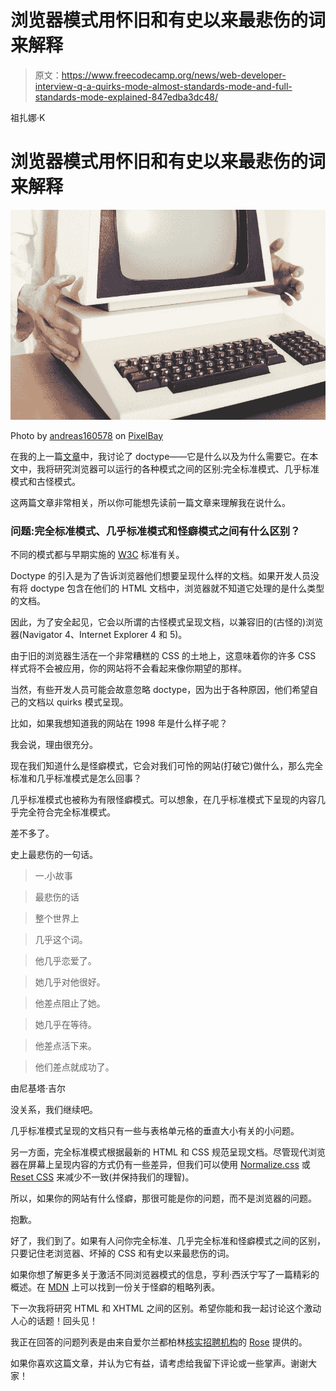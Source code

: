 # 浏览器模式用怀旧和有史以来最悲伤的词来解释

> 原文：<https://www.freecodecamp.org/news/web-developer-interview-q-a-quirks-mode-almost-standards-mode-and-full-standards-mode-explained-847edba3dc48/>

祖扎娜·K

# 浏览器模式用怀旧和有史以来最悲伤的词来解释

![GbWbopu5zJwriuPoP7mOxWbft6BNV-uAcNPA](img/a972fbeea5159ed0b2ef22a68eb491f8.png)

Photo by [andreas160578](https://pixabay.com/en/users/andreas160578-2383079/) on [PixelBay](https://pixabay.com/en/computer-retro-old-privacy-policy-1895383/)

在我的上一篇[文章](https://medium.freecodecamp.org/web-developer-interview-q-a-what-does-a-doctype-do-146dd757d7d1)中，我讨论了 doctype——它是什么以及为什么需要它。在本文中，我将研究浏览器可以运行的各种模式之间的区别:完全标准模式、几乎标准模式和古怪模式。

这两篇文章非常相关，所以你可能想先读前一篇文章来理解我在说什么。

### 问题:完全标准模式、几乎标准模式和怪癖模式之间有什么区别？

不同的模式都与早期实施的 [W3C](https://www.w3.org/) 标准有关。

Doctype 的引入是为了告诉浏览器他们想要呈现什么样的文档。如果开发人员没有将 doctype 包含在他们的 HTML 文档中，浏览器就不知道它处理的是什么类型的文档。

因此，为了安全起见，它会以所谓的古怪模式呈现文档，以兼容旧的(古怪的)浏览器(Navigator 4、Internet Explorer 4 和 5)。

由于旧的浏览器生活在一个非常糟糕的 CSS 的土地上，这意味着你的许多 CSS 样式将不会被应用，你的网站将不会看起来像你期望的那样。

当然，有些开发人员可能会故意忽略 doctype，因为出于各种原因，他们希望自己的文档以 quirks 模式呈现。

比如，如果我想知道我的网站在 1998 年是什么样子呢？

我会说，理由很充分。

现在我们知道什么是怪癖模式，它会对我们可怜的网站(打破它)做什么，那么完全标准和几乎标准模式是怎么回事？

几乎标准模式也被称为有限怪癖模式。可以想象，在几乎标准模式下呈现的内容几乎完全符合完全标准模式。

差不多了。

史上最悲伤的一句话。

> 一.小故事

> 最悲伤的话

> 整个世界上

> 几乎这个词。

> 他几乎恋爱了。

> 她几乎对他很好。

> 他差点阻止了她。

> 她几乎在等待。

> 他差点活下来。

> 他们差点就成功了。

由尼基塔·吉尔

没关系，我们继续吧。

几乎标准模式呈现的文档只有一些与表格单元格的垂直大小有关的小问题。

另一方面，完全标准模式根据最新的 HTML 和 CSS 规范呈现文档。尽管现代浏览器在屏幕上呈现内容的方式仍有一些差异，但我们可以使用 [Normalize.css](https://necolas.github.io/normalize.css/) 或 [Reset CSS](https://meyerweb.com/eric/tools/css/reset/) 来减少不一致(并保持我们的理智)。

所以，如果你的网站有什么怪癖，那很可能是你的问题，而不是浏览器的问题。

抱歉。

好了，我们到了。如果有人问你完全标准、几乎完全标准和怪癖模式之间的区别，只要记住老浏览器、坏掉的 CSS 和有史以来最悲伤的词。

如果你想了解更多关于激活不同浏览器模式的信息，亨利·西沃宁写了一篇精彩的概述。在 [MDN](https://developer.mozilla.org/en-US/docs/Mozilla/Mozilla_quirks_mode_behavior) 上可以找到一份关于怪癖的粗略列表。

下一次我将研究 HTML 和 XHTML 之间的区别。希望你能和我一起讨论这个激动人心的话题！回头见！

我正在回答的问题列表是由来自爱尔兰都柏林[核实招聘机构](http://www.verifyrecruitment.com/)的 [Rose](http://www.verifyrecruitment.com/blog/index.php/tag/askrose/) 提供的。

如果你喜欢这篇文章，并认为它有益，请考虑给我留下评论或一些掌声。谢谢大家！